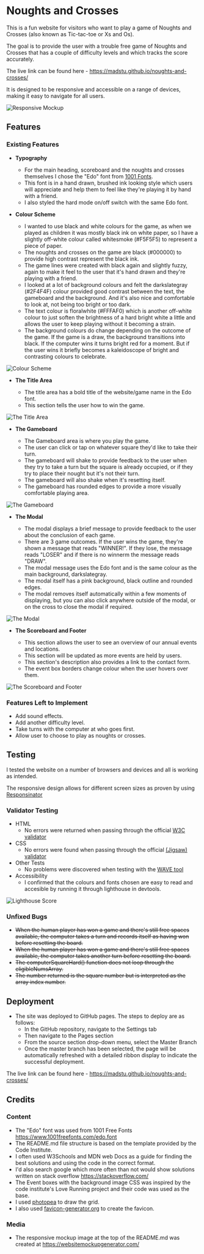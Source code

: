 # Noughts and Crosses

This is a fun website for visitors who want to play a game of Noughts and Crosses (also known as Tic-tac-toe or Xs and Os). 

The goal is to provide the user with a trouble free game of Noughts and Crosses that has a couple of difficulty levels and which tracks the score accurately.

The live link can be found here - https://madstu.github.io/noughts-and-crosses/

It is designed to be responsive and accessible on a range of devices, making it easy to navigate for all users.

![Responsive Mockup](https://raw.githubusercontent.com/MadStu/noughts-and-crosses/main/assets/images/readme-images/responsive-website-mockup.png)

## Features 

### Existing Features

- __Typography__

  - For the main heading, scoreboard and the noughts and crosses themselves I chose the "Edo" font from [1001 Fonts](https://www.1001freefonts.com/edo.font).
  - This font is in a hand drawn, brushed ink looking style which users will appreciate and help them to feel like they're playing it by hand with a friend.
  - I also styled the hard mode on/off switch with the same Edo font.

- __Colour Scheme__

  - I wanted to use black and white colours for the game, as when we played as children it was mostly black ink on white paper, so I have a slightly off-white colour called whitesmoke (#F5F5F5) to represent a piece of paper.
  - The noughts and crosses on the game are black (#000000) to provide high contrast represent the black ink.
  - The game lines were created with black again and slightly fuzzy, again to make it feel to the user that it's hand drawn and they're playing with a friend.
  - I looked at a lot of background colours and felt the darkslategray (#2F4F4F) colour provided good contrast between the text, the gameboard and the background. And it's also nice and comfortable to look at, not being too bright or too dark.
  - The text colour is floralwhite (#FFFAF0) which is another off-white colour to just soften the brightness of a hard bright white a little and allows the user to keep playing without it becoming a strain.
  - The background colours do change depending on the outcome of the game. If the game is a draw, the background transitions into black. If the computer wins it turns bright red for a moment. But if the user wins it briefly becomes a kaleidoscope of bright and contrasting colours to celebrate.

![Colour Scheme](https://raw.githubusercontent.com/MadStu/noughts-and-crosses/main/assets/images/readme-images/colour-scheme.png)

- __The Title Area__

  - The title area has a bold title of the website/game name in the Edo font.
  - This section tells the user how to win the game.

![The Title Area](https://raw.githubusercontent.com/MadStu/noughts-and-crosses/main/assets/images/readme-images/title-area-screenshot.png)

- __The Gameboard__

  - The Gameboard area is where you play the game.
  - The user can click or tap on whatever square they'd like to take their turn.
  - The gameboard will shake to provide feedback to the user when they try to take a turn but the square is already occupied, or if they try to place their nought but it's not their turn.
  - The gameboard will also shake when it's resetting itself.
  - The gameboard has rounded edges to provide a more visually comfortable playing area.

![The Gameboard](https://raw.githubusercontent.com/MadStu/noughts-and-crosses/main/assets/images/readme-images/gameboard-screenshot.png)

- __The Modal__

  - The modal displays a brief message to provide feedback to the user about the conclusion of each game.
  - There are 3 game outcomes. If the user wins the game, they're shown a message that reads "WINNER!". If they lose, the message reads "LOSER" and if there is no winnerm the message reads "DRAW".
  - The modal message uses the Edo font and is the same colour as the main  background, darkslategray.
  - The modal itself has a pink background, black outline and rounded edges.
  - The modal removes itself automatically within a few moments of displaying, but you can also click anywhere outside of the modal, or on the cross to close the modal if required.

![The Modal](https://raw.githubusercontent.com/MadStu/noughts-and-crosses/main/assets/images/readme-images/modal-screenshot.png)

- __The Scoreboard and Footer__

  - This section allows the user to see an overview of our annual events and locations.
  - This section will be updated as more events are held by users.
  - This section's description also provides a link to the contact form.
  - The event box borders change colour when the user hovers over them.

![The Scoreboard and Footer](https://raw.githubusercontent.com/MadStu/noughts-and-crosses/main/assets/images/readme-images/scoreboard-and-footer-screenshot.png)

### Features Left to Implement

- Add sound effects.
- Add another difficulty level.
- Take turns with the computer at who goes first.
- Allow user to choose to play as noughts or crosses.

## Testing 

I tested the website on a number of browsers and devices and all is working as intended.

The responsive design allows for different screen sizes as proven by using [Responsinator](http://www.responsinator.com/?url=madstu.github.io%2Fnoughts-and-crosses%2F)

### Validator Testing 

- HTML
  - No errors were returned when passing through the official [W3C validator](https://validator.w3.org/nu/?doc=https%3A%2F%2Fmadstu.github.io%2Fnoughts-and-crosses%2F)
- CSS
  - No errors were found when passing through the official [(Jigsaw) validator](https://jigsaw.w3.org/css-validator/validator?uri=https%3A%2F%2Fmadstu.github.io%2Fnoughts-and-crosses%2F&profile=css3svg&usermedium=all&warning=1&vextwarning=&lang=en)
- Other Tests
  - No problems were discovered when testing with the [WAVE tool](https://wave.webaim.org/report#/https://madstu.github.io/noughts-and-crosses/)
- Accessibility
  - I confirmed that the colours and fonts chosen are easy to read and accesible by running it through lighthouse in devtools.

![Lighthouse Score](https://raw.githubusercontent.com/MadStu/HTMLCSSEPP/main/assets/images/readme-images/lighthouse-score.png)

### Unfixed Bugs

- ~~When the human player has won a game and there's still free spaces available, the computer takes a turn and records itself as having won before resetting the board.~~
- ~~When the human player has won a game and there's still free spaces available, the computer takes another turn before resetting the board.~~
- ~~The computerSquareHard() function does not loop through the eligibleNumsArray.~~
- ~~The number returned is the square number but is interpreted as the array index number.~~

## Deployment

- The site was deployed to GitHub pages. The steps to deploy are as follows: 
  - In the GitHub repository, navigate to the Settings tab 
  - Then navigate to the Pages section 
  - From the source section drop-down menu, select the Master Branch
  - Once the master branch has been selected, the page will be automatically refreshed with a detailed ribbon display to indicate the successful deployment. 

The live link can be found here - https://madstu.github.io/noughts-and-crosses/


## Credits 

### Content 

- The "Edo" font was used from 1001 Free Fonts https://www.1001freefonts.com/edo.font
- The README.md file structure is based on the template provided by the Code Institute.
- I often used W3Schools and MDN web Docs as a guide for finding the best solutions and using the code in the correct format.
- I'd also search google which more often than not would show solutions written on stack overflow https://stackoverflow.com/
- The Event boxes with the background image CSS was inspired by the code institute's Love Running project and their code was used as the base.
- I used [photopea](https://www.photopea.com/) to draw the grid. 
- I also used [favicon-generator.org](https://www.favicon-generator.org/) to create the favicon. 

### Media

- The responsive mockup image at the top of the README.md was created at https://websitemockupgenerator.com/
